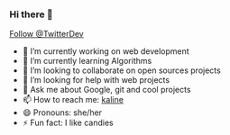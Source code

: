 ### Hi there 👋

<a class="twitter-follow-button"
  href="https://twitter.com/kalinebfm"
  data-size="large">
Follow @TwitterDev</a>
<!--
**kaline/kaline** is a ✨ _special_ ✨ repository because its `README.md` (this file) appears on your GitHub profile.

Here are some ideas to get you started:
-->
- 🔭 I’m currently working on web development
- 🌱 I’m currently learning Algorithms
- 👯 I’m looking to collaborate on open sources projects
- 🤔 I’m looking for help with web projects
- 💬 Ask me about Google, git and cool projects
- 📫 How to reach me: <a href="kaline.me">kaline</a>
- 😄 Pronouns: she/her
- ⚡ Fun fact: I like candies

